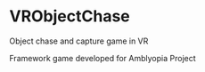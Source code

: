 # VRObjectChase
Object chase and capture game in VR

Framework game developed for Amblyopia Project

